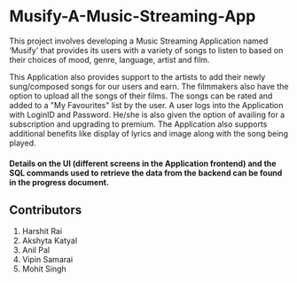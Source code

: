 # Musify-A-Music-Streaming-App

This project involves developing a Music Streaming Application named ‘Musify’ that provides its users with a variety of songs to listen to based on their choices of mood, genre, language, artist and film. 

This Application also provides support to the artists to add their newly sung/composed songs for our users and earn. 
The filmmakers also have the option to upload all the songs of their films. 
The songs can be rated and added to a "My Favourites" list by the user. 
A user logs into the Application with LoginID and Password. 
He/she is also given the option of availing for a subscription and upgrading to premium. 
The Application also supports additional benefits like display of lyrics and image along with the song being played.

#### Details on the UI (different screens in the Application frontend) and the SQL commands used to retrieve the data from the backend can be found in the progress document.

## Contributors
1. Harshit Rai
2. Akshyta Katyal
3. Anil Pal
4. Vipin Samarai
5. Mohit Singh
